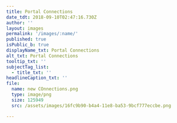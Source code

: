 ```yaml
---
title: Portal Connections
date_tdt: 2018-09-10T02:47:16.730Z
author: ''
layout: images
permalink: '/images/:name/'
published: true
isPublic_b: true
displayName_txt: Portal Connections
alt_txt: Portal Connections
tooltip_txt: ''
subjectTag_list:
  - title_txt: ''
headlineCaption_txt: ''
file:
  name: new COnnections.png
  type: image/png
  size: 125949
  src: /assets/images/16fc9b90-b4a4-11e8-ba53-9bcf777eccbe.png

---
```


